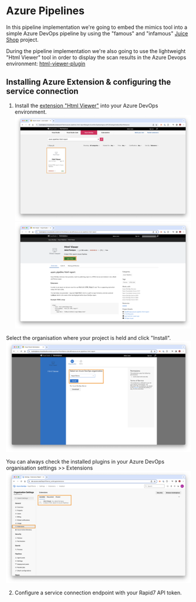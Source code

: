 # Azure Pipelines

In this pipeline implementation we're going to embed the mimics tool into a simple Azure DevOps pipeline by using the "famous" and "infamous" [Juice Shop](https://github.com/juice-shop/juice-shop) project.       
      
During the pipeline implementation we're also going to use the lightweight "Html Viewer" tool in order to display the scan results in the Azure Devops environment: [html-viewer-plugin](https://marketplace.visualstudio.com/items?itemName=JakubRumpca.azure-pipelines-html-report)

## Installing Azure Extension & configuring the service connection

1. Install the [extension "Html Viewer"](https://marketplace.visualstudio.com/items?itemName=JakubRumpca.azure-pipelines-html-report) into your Azure DevOps environment.
![](resources/azure-pipelines-html-report-example.png)</br>
![](resources/azure-pipelines-html-report-getit.png)</br>

Select the organisation where your project is held and click "Install".
![](resources/azure-pipelines-html-report-select-org.png)</br>

You can always check the installed plugins in your Azure DevOps organisation settings >> Extensions
![](resources/azure-pipelines-extensions.png)</br>
 

2. Configure a service connection endpoint with your Rapid7 API token.
